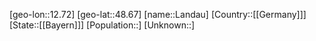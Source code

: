﻿---
location: [48.67,12.72]
type: City
tags:
- geo/City


SpocWebEntityId: 31800
isDeleted: false
confidential: public

---
[geo-lon::12.72]
[geo-lat::48.67]
[name::Landau]
[Country::[[Germany]]]
[State::[[Bayern]]]
[Population::]
[Unknown::]

